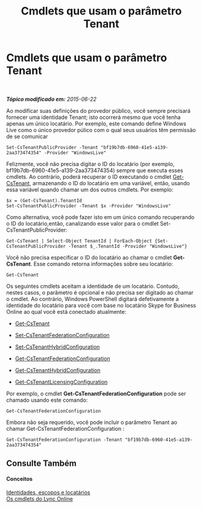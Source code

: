 ﻿---
title: Cmdlets que usam o parâmetro Tenant
TOCTitle: Cmdlets que usam o parâmetro Tenant
ms:assetid: e7fe7c12-fbe0-49c1-9e8c-eef6958f27d0
ms:mtpsurl: https://technet.microsoft.com/pt-br/library/Dn362850(v=OCS.15)
ms:contentKeyID: 56270482
ms.date: 06/02/2017
mtps_version: v=OCS.15
ms.translationtype: HT
---

# Cmdlets que usam o parâmetro Tenant

 

_**Tópico modificado em:** 2015-06-22_

Ao modificar suas definições do provedor público, você sempre precisará fornecer uma identidade Tenant; isto ocorrerá mesmo que você tenha apenas um único locatário. Por exemplo, este comando define Windows Live como o único provedor púlico com o qual seus usuários têm permissão de se comunicar

    Set-CsTenantPublicProvider -Tenant "bf19b7db-6960-41e5-a139-2aa373474354" -Provider "WindowsLive"

Felizmente, você não precisa digitar o ID do locatário (por exemplo, bf19b7db-6960-41e5-a139-2aa373474354) sempre que executa esses cmdlets. Ao contrário, poderá recuperar o ID executando o cmdlet [Get-CsTenant](https://docs.microsoft.com/en-us/powershell/module/skype/Get-CsTenant), armazenando o ID do locatário em uma variável, então, usando essa variável quando chamar um dos outros cmdlets. Por exemplo:

    $x = (Get-CsTenant).TenantId
    Set-CsTenantPublicProvider -Tenant $x -Provider "WindowsLive"

Como alternativa, você pode fazer isto em um único comando recuperando o ID do locatário,então, canalizando esse valor para o cmdlet Set-CsTenantPublicProvider:

    Get-CsTenant | Select-Object TenantId | ForEach-Object {Set-CsTenantPublicProvider -Tenant $_.TenantId -Provider "WindowsLive"}

Você não precisa especificar o ID do locatário ao chamar o cmdlet **Get-CsTenant**. Esse comando retorna informações sobre seu locatário:

    Get-CsTenant

Os seguintes cmdlets aceitam a identidade de um locatário. Contudo, nestes casos, o parâmetro é opcional e não precisa ser digitado ao chamar o cmdlet. Ao contrário, Windows PowerShell digitará defetivamente a identidade do locatário para você com base no locatário Skype for Business Online ao qual você está conectado atualmente:

  - [Get-CsTenant](https://docs.microsoft.com/en-us/powershell/module/skype/Get-CsTenant)

  - [Set-CsTenantFederationConfiguration](set-cstenantfederationconfiguration.md)

  - [Set-CsTenantHybridConfiguration](set-cstenanthybridconfiguration.md)

  - [Get-CsTenantFederationConfiguration](get-cstenantfederationconfiguration.md)

  - [Get-CsTenantHybridConfiguration](get-cstenanthybridconfiguration.md)

  - [Get-CsTenantLicensingConfiguration](get-cstenantlicensingconfiguration.md)

Por exemplo, o cmdlet **Get-CsTenantFederationConfiguration** pode ser chamado usando este comando:

    Get-CsTenantFederationConfiguration

Embora não seja requerido, você pode incluir o parâmetro Tenant ao chamar Get-CsTenantFederationConfiguration :

    Get-CsTenantFederationConfiguration -Tenant "bf19b7db-6960-41e5-a139-2aa373474354"

## Consulte Também

#### Conceitos

[Identidades, escopos e locatários](identities-scopes-and-tenants-in-skype-for-business-online.md)  
[Os cmdlets do Lync Online](the-skype-for-business-online-cmdlets.md)

